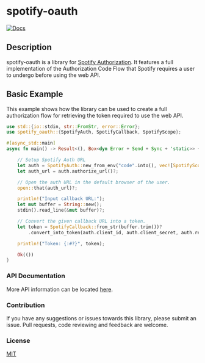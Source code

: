 # spotify-oauth
[![Docs](https://docs.rs/spotify-oauth/badge.svg)](https://docs.rs/spotify-oauth/)

## Description
spotify-oauth is a library for [Spotify Authorization](https://developer.spotify.com/documentation/general/guides/authorization-guide/).
It features a full implementation of the Authorization Code Flow that Spotify requires a user to undergo before using the web API.

## Basic Example
This example shows how the library can be used to create a full authorization flow for retrieving the token required to use the web API.
```rust
use std::{io::stdin, str::FromStr, error::Error};
use spotify_oauth::{SpotifyAuth, SpotifyCallback, SpotifyScope};

#[async_std::main]
async fn main() -> Result<(), Box<dyn Error + Send + Sync + 'static>> {

    // Setup Spotify Auth URL
    let auth = SpotifyAuth::new_from_env("code".into(), vec![SpotifyScope::Streaming], false);
    let auth_url = auth.authorize_url()?;

    // Open the auth URL in the default browser of the user.
    open::that(auth_url)?;

    println!("Input callback URL:");
    let mut buffer = String::new();
    stdin().read_line(&mut buffer)?;

    // Convert the given callback URL into a token.
    let token = SpotifyCallback::from_str(buffer.trim())?
        .convert_into_token(auth.client_id, auth.client_secret, auth.redirect_uri).await?;

    println!("Token: {:#?}", token);

    Ok(())
}
```

### API Documentation
More API information can be located [here](https://docs.rs/spotify-oauth/).

### Contribution
If you have any suggestions or issues towards this library, please submit an
issue. Pull requests, code reviewing and feedback are welcome.

### License
[MIT](LICENSE)

